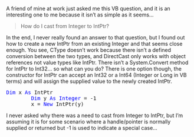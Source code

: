 A friend of mine at work just asked me this VB question, and it is an interesting one to me because it isn&#8217;t as simple as it seems&#8230;

> How do I cast from Integer to IntPtr?

In the end, I never really found an answer to that question, but I found out how to create a new IntPtr from an existing Integer and that seems close enough. You see, CType doesn&#8217;t work because there isn&#8217;t a defined conversion between the two types, and DirectCast only works with object references not value types like IntPtr. There isn&#8217;t a System.Convert method for IntPtr to Int32&#8230; so what can you do? There is one option though, the constructor for IntPtr can accept an Int32 or a Int64 (Integer or Long in VB terms) and will assign the supplied value to the newly created IntPtr.

<pre><font color="Blue" family="Microsoft Sans Serif">Dim</font> x <font color="Blue" family="Microsoft Sans Serif">As</font> IntPtr
        <font color="Blue" family="Microsoft Sans Serif">Dim</font> y <font color="Blue" family="Microsoft Sans Serif">As</font> <font color="Blue" family="Microsoft Sans Serif">Integer</font> = -1
        x = <font color="Blue" family="Microsoft Sans Serif">New</font> IntPtr(y)
</pre>

I never asked why there was a need to cast from Integer to IntPtr, but I&#8217;m assuming it is for some scenario where a handle/pointer is normally supplied or returned but -1 is used to indicate a special case&#8230;